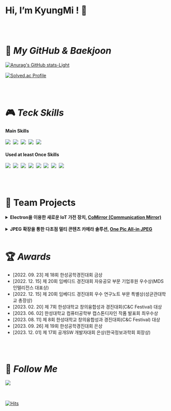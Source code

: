 # Hi, I’m KyungMi ! 👋


<br>
<br>

# 🐾 *My GitHub & Baekjoon*
<!-- div align="center" -->

[![Anurag's GitHub stats-Light](https://github-readme-stats.vercel.app/api?username=kyum-q\&show_icons=true\&theme=default&title_color=4BD0AB&icon_color=52B19A#gh-light-mode-only)](https://github.com/kyum-q)

[![Solved.ac Profile](http://mazassumnida.wtf/api/v2/generate_badge?boj=rudal9978)](https://solved.ac/rudal9978/)ㅤㅤ

</div>
<br>
<br>

# 🎮 *Teck Skills*

#### Main Skills
<p>
  <img src="https://img.shields.io/badge/Java-007396?style=for-the-badge&logo=OpenJDK&logoColor=white"/></a>&nbsp
  <img src="https://img.shields.io/badge/kotlin-7F52FF?style=for-the-badge&logo=kotlin&logoColor=white"/></a>&nbsp
  <img src="https://img.shields.io/badge/HTML-E34F26?style=for-the-badge&logo=Html5&logoColor=white"/></a>&nbsp
  <img src="https://img.shields.io/badge/JavaScript-ffb13b?style=for-the-badge&logo=javaScript&logoColor=white"/></a>&nbsp 
  <img src="https://img.shields.io/badge/MySQL-4479A1?style=for-the-badge&logo=MySQL&logoColor=white"/></a>&nbsp 
</p>

#### Used at least Once Skills
<p>
  <img src="https://img.shields.io/badge/CSS-1572B6?style=for-the-badge&logo=Css3&logoColor=white"/></a>&nbsp
  <img src="https://img.shields.io/badge/Swift-F05138?style=for-the-badge&logo=Swift&logoColor=white"/></a>&nbsp
  <img src="https://img.shields.io/badge/Python-3766AB?style=for-the-badge&logo=Python&logoColor=white"/></a>&nbsp
  <img src="https://img.shields.io/badge/Firebase-FFCA28?style=for-the-badge&logo=Firebase&logoColor=white"/></a>&nbsp
  <img src="https://img.shields.io/badge/Unity-000000?style=for-the-badge&logo=unity&logoColor=white"></a>&nbsp
  <img src="https://img.shields.io/badge/Electron-47848F?style=for-the-badge&logo=Electron&logoColor=white"/></a>&nbsp
  <img src="https://img.shields.io/badge/React-61DAFB?style=for-the-badge&logo=React&logoColor=white"/></a>&nbsp
   <img src="https://img.shields.io/badge/Linux-FCC624?style=for-the-badge&logo=Linux&logoColor=white"/></a>&nbsp
</p>
<br>
<br>

# 💼 Team Projects

<details>
  <summary><strong>Electron을 이용한 새로운 IoT 가전 장치, <a href="https://github.com/HINAPIA/CoMirror">CoMirror (Communication Mirror)</a></strong>
  </summary>
<img src="https://github.com/kyum-q/kyum-q/assets/109158497/92007382-3389-417c-b4dc-d41e8f80d5a7" alt="CoMirror"/><br>

 <div align="right">Team. <a href="https://github.com/HINAPIA">황금비</a><br></div>

 #### 개요  
   CoMirror는 거울에 Raspberry PI를 부착한 IoT 가전장치로서 패밀리 허브로 사용되거나 여러 패밀리를 네트워크로 연결하는 장치이다. <br>
   이들은 서버를 경유하여 인터넷으로 연결되고 텍스트 메시지, 이미지, 음성 파일 등을 전송한다. <br>
   또한 WebRTC 기술을 이용하여 영상통화를 제공한다. 
 
 #### 담당 기술
  • WebRTC를 이용한 화상 통신 기능 구현<br>
  • MySQL 환경 설정 및 구현<br>
  • STT 기술을 이용한 음성인식을 통한 시스템 제어 기능 구현<br>
  • 갤럭시 워치 앱과 스마트 미러 연동으로 심박수 확인 및 메시지 다운로드 기능 구현<br>

<span>
  <img src="https://img.shields.io/badge/HTML-E34F26?style=for-the-badge&logo=html5&logoColor=white" />
  <img src="https://img.shields.io/badge/CSS-1572B6?style=for-the-badge&logo=css3&logoColor=white" />
  <img src="https://img.shields.io/badge/Javascript-F7DF1E?style=for-the-badge&logo=Javascript&logoColor=white" />
  <img src="https://img.shields.io/badge/Electron-47848F?style=for-the-badge&logo=Electron&logoColor=white"/>
  <img src="https://img.shields.io/badge/MySQL-4479A1?style=for-the-badge&logo=MySQL&logoColor=white"/> 
  <img src="https://img.shields.io/badge/webRTC-333333?style=for-the-badge&logo=webRTC&logoColor=white"/> 
</span>
</details>

<br>
<details>
  <summary><strong>JPEG 확장을 통한 다초점 멀티 콘텐츠 카메라 솔루션, <a href="https://github.com/HINAPIA/OnePic-All-in-JPEG">One Pic All-in JPEG</a></strong>
  </summary>
<img src="https://github.com/kyum-q/kyum-q/assets/109158497/b231f060-3084-4ae3-a151-f02746bd4720" alt="OnePIC All-in JPEG"/><br >

 <div align="right">Team. <a href="https://github.com/HINAPIA">황금비</a><br></div>
 
 #### 개요    
   OnePIC은 이미지, 오디오, 텍스트 등 멀티 컨텐츠를 담을 수 있는 새로운 형태의 All-in JPEG과 
   다초점 촬영 및 사후 초점 처리 기능 그리고 베스트 사진 추천, 얼굴 블렌딩, 매직픽처 등 활용 기능을 탑재한 카메라 솔루션이다.
 
 #### 담당 기술
  • Camera2 API를 이용한 객체별 & 거리별 다초점 촬영 기능 구현 <br>
  • MLKit 라이브러리를 이용한 다양한 활용 기술(베스트 사진 추천, 얼굴 블렌딩, 매직픽처) 구현 <br>

<span>
  <img src="https://img.shields.io/badge/Android Studio-3DDC84?style=for-the-badge&logo=Android Studio&logoColor=white"/> 
  <img src="https://img.shields.io/badge/camera2-000000?style=for-the-badge&logo=camera2&logoColor=white"/> 
  <img src="https://img.shields.io/badge/tensorflow lite-FFAA5B?style=for-the-badge&logo=tensorflow&logoColor=white"/> 
  <img src="https://img.shields.io/badge/MLKit-007ACC?style=for-the-badge&logo=mlkit&logoColor=white"/> 
  <img src="https://img.shields.io/badge/opencv-6EC93F?style=for-the-badge&logo=opencv&logoColor=white"/> 
</span>
</details>
<br>

# 🏆 *Awards*

- [2022. 09. 23] 제 18회 한성공학경진대회 금상
- [2022. 12. 15] 제 20회 임베디드 경진대회 자유공모 부문 기업후원 우수상(MDS인텔리전스 대표상)
- [2022. 12. 15] 제 20회 임베디드 경진대회 우수 연구노트 부문 특별상(성균관대학교 총장상)
- [2023. 02. 20] 제 7회 한성대학교 창의융합성과 경진대회(C&C Festival) 대상
- [2023. 06. 02] 한성대학교 컴퓨터공학부 캡스톤디자인 작품 발표회 최우수상
- [2023. 08. 11] 제 8회 한성대학교 창의융합성과 경진대회(C&C Festival) 대상
- [2023. 09. 26] 제 19회 한성공학경진대회 은상
- [2023. 12. 01] 제 17회 공개SW 개발자대회 은상(한국정보과학회 회장상)
<br>
<br>

# 🐰 *Follow Me*
<p>
  <a href="https://kyumq.tistory.com/"><img src="https://img.shields.io/badge/Tistory-000000?style=for-the-badge&logo=Tistory&logoColor=white&link=https://kyumq.tistory.com/"/></a>&nbsp
</p>
<br>

[![Hits](https://hits.seeyoufarm.com/api/count/incr/badge.svg?url=https%3A%2F%2Fgithub.com%2Fkyum-q&count_bg=%23ECBEFF&title_bg=%23B8B8B8&icon=&icon_color=%23E7E7E7&title=hits&edge_flat=true)](https://hits.seeyoufarm.com)



